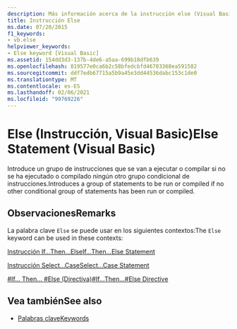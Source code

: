 ```yaml
---
description: Más información acerca de la instrucción else (Visual Basic)
title: Instrucción Else
ms.date: 07/20/2015
f1_keywords:
- vb.else
helpviewer_keywords:
- Else keyword [Visual Basic]
ms.assetid: 154dd3d3-137b-4de6-a5aa-699b18dfb639
ms.openlocfilehash: 819577e0ca6b2c58bfedcbfd46703368ea591582
ms.sourcegitcommit: ddf7edb67715a5b9a45e3dd44536dabc153c1de0
ms.translationtype: MT
ms.contentlocale: es-ES
ms.lasthandoff: 02/06/2021
ms.locfileid: "99769226"
---
```

# <a name="else-statement-visual-basic"></a><span data-ttu-id="4e11b-103">Else (Instrucción, Visual Basic)</span><span class="sxs-lookup"><span data-stu-id="4e11b-103">Else Statement (Visual Basic)</span></span>

<span data-ttu-id="4e11b-104">Introduce un grupo de instrucciones que se van a ejecutar o compilar si no se ha ejecutado o compilado ningún otro grupo condicional de instrucciones.</span><span class="sxs-lookup"><span data-stu-id="4e11b-104">Introduces a group of statements to be run or compiled if no other conditional group of statements has been run or compiled.</span></span>  
  
## <a name="remarks"></a><span data-ttu-id="4e11b-105">Observaciones</span><span class="sxs-lookup"><span data-stu-id="4e11b-105">Remarks</span></span>  

 <span data-ttu-id="4e11b-106">La palabra clave `Else` se puede usar en los siguientes contextos:</span><span class="sxs-lookup"><span data-stu-id="4e11b-106">The `Else` keyword can be used in these contexts:</span></span>  
  
 [<span data-ttu-id="4e11b-107">Instrucción If...Then...Else</span><span class="sxs-lookup"><span data-stu-id="4e11b-107">If...Then...Else Statement</span></span>](if-then-else-statement.md)  
  
 [<span data-ttu-id="4e11b-108">Instrucción Select...Case</span><span class="sxs-lookup"><span data-stu-id="4e11b-108">Select...Case Statement</span></span>](select-case-statement.md)  
  
 [<span data-ttu-id="4e11b-109">#If... Then... #Else (Directiva)</span><span class="sxs-lookup"><span data-stu-id="4e11b-109">#If...Then...#Else Directive</span></span>](../directives/if-then-else-directives.md)  
  
## <a name="see-also"></a><span data-ttu-id="4e11b-110">Vea también</span><span class="sxs-lookup"><span data-stu-id="4e11b-110">See also</span></span>

- [<span data-ttu-id="4e11b-111">Palabras clave</span><span class="sxs-lookup"><span data-stu-id="4e11b-111">Keywords</span></span>](../keywords/index.md)

